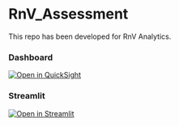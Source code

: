 # RnV_Assessment

This repo has been developed for RnV Analytics.

### Dashboard
[![Open in QuickSight](https://cruzstreet.com/wp-content/uploads/2020/05/quicksight_logo_0.png)]("https://eu-central-1.quicksight.aws.amazon.com/sn/accounts/282769468947/dashboards/30ae6ddf-a4a3-4910-97d9-bce8c33e50ee?directory_alias=ugurcank")


### Streamlit
[![Open in Streamlit](https://static.streamlit.io/badges/streamlit_badge_black_white.svg)](https://exedeus21-rnv-assessment-prediction-u5jybb.streamlitapp.com/)

